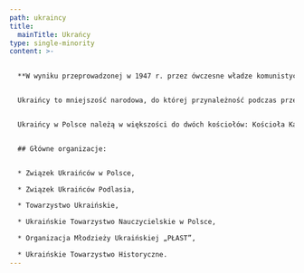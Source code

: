 ```yaml
---
path: ukraincy
title:
  mainTitle: Ukrańcy
type: single-minority
content: >-
  

  **W wyniku przeprowadzonej w 1947 r. przez ówczesne władze komunistyczne akcji "Wisła" niemal cała ludność ukraińska, zamieszkująca tereny południowo-wschodniej Polski, została przesiedlona na tereny Polski północnej i zachodniej, gdzie obecnie znajdują się jej największe skupiska.**


  Ukraińcy to mniejszość narodowa, do której przynależność podczas przeprowadzonego w 2011 r. Narodowego spisu powszechnego ludności i mieszkań zadeklarowało 38 797 obywateli polskich (wedle danych poprzedniego Narodowego spisu powszechnego z 2002 r. liczebność mniejszości ukraińskiej wynosiła 27 172 osoby), w tym: w województwie warmińsko-mazurskim – 13 037 osób (według Narodowego Spisu Powszechnego Ludności i Mieszkań z 2002 r. – 11 881), zachodniopomorskim – 4 482 (według Narodowego Spisu Powszechnego Ludności i Mieszkań z 2002 r. – 3 703), pomorskim – 3 932 (według Narodowego Spisu Powszechnego Ludności i Mieszkań z 2002 r. – 2 831). W wyniku przeprowadzonej w 1947 r. przez ówczesne władze komunistyczne akcji "Wisła" niemal cała ludność ukraińska, zamieszkująca tereny południowo-wschodniej Polski, została przesiedlona na tereny Polski północnej i zachodniej, gdzie obecnie znajdują się jej największe skupiska. Części Ukraińców udało się uniknąć przesiedlenia z rodzimych terenów, a części pozwolono na powrót po 1956 r. Stąd też skupiska mniejszości ukraińskiej w województwach podkarpackim i małopolskim.


  Ukraińcy w Polsce należą w większości do dwóch kościołów: Kościoła Katolickiego Obrządku Bizantyńsko-Ukraińskiego i Polskiego Autokefalicznego Kościoła Prawosławnego. 


  ## Główne organizacje:


  * Związek Ukraińców w Polsce,

  * Związek Ukraińców Podlasia,

  * Towarzystwo Ukraińskie,

  * Ukraińskie Towarzystwo Nauczycielskie w Polsce,

  * Organizacja Młodzieży Ukraińskiej „PŁAST”,

  * Ukraińskie Towarzystwo Historyczne.
---
```

